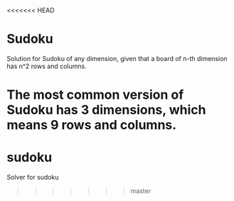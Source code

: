 <<<<<<< HEAD
# Sudoku

Solution for Sudoku of any dimension, given that a board of n-th dimension has n^2 rows and columns.

The most common version of Sudoku has 3 dimensions, which means 9 rows and columns.
=======
# sudoku
Solver for sudoku
>>>>>>> master
